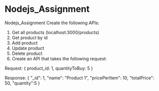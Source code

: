 # Nodejs_Assignment
Nodejs_Assignment
  Create the following APIs:

1) Get all products (localhost:3000/products)
2) Get product by id
3) Add product
4) Update product
5) Delete product
6) Create an API that takes the following request:

Request: {
    product_id: 1,
    quantityToBuy: 5
}

Response:
{
        "_id": 1,
        "name": "Product 1",
        "pricePerItem": 10,
        "totalPrice": 50,
        "quantity":5
}
